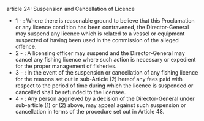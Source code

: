 article 24: Suspension and Cancellation of Licence

<ul>
			<li>1 - : Where there is reasonable ground to believe that this Proclamation or any licence condition has been contravened, the Director-General may suspend any licence which is related to a vessel or equipment suspected of having been used in the commission of the alleged offence.<ul>
			</ul></li>			<li>2 - : A licensing officer may suspend and the Director-General may cancel any fishing licence where such action is necessary or expedient for the proper management of fisheries.<ul>
			</ul></li>			<li>3 - : In the event of the suspension or cancellation of any fishing licence for the reasons set out in sub-Article (2) hereof any fees paid with respect to the period of time during which the licence is suspended or cancelled shall be refunded to the licensee.<ul>
			</ul></li>			<li>4 - : Any person aggrieved by a decision of the Director-General under sub-article (1) or (2) above, may appeal against such suspension or cancellation in terms of the procedure set out in Article 48.<ul>
			</ul></li></ul>